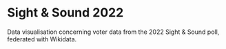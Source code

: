 # Sight & Sound 2022

Data visualisation concerning voter data from the 2022 Sight & Sound poll, federated with Wikidata. 